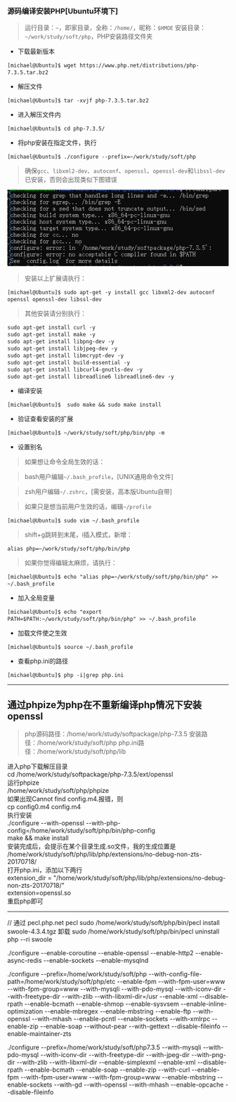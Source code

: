 ### 源码编译安装PHP[Ubuntu环境下]

> 运行目录：`~`，即家目录，全称：`/home/`，昵称：`$HMOE`
> 安装目录：`~/work/study/soft/php`，PHP安装路径文件夹

* 下载最新版本

```
[michael@Ubuntu]$ wget https://www.php.net/distributions/php-7.3.5.tar.bz2
```

* 解压文件

```
[michael@Ubuntu]$ tar -xvjf php-7.3.5.tar.bz2
```

* 进入解压文件内

```
[michael@Ubuntu]$ cd php-7.3.5/
```

* 将php安装在指定文件，执行

```
[michael@Ubuntu]$ ./configure --prefix=~/work/study/soft/php
```

> 确保`gcc`、`libxml2-dev`、`autoconf`、`openssl`、`openssl-dev`和`libssl-dev`已安装，否则会出现类似下图错误  

![](./image/1.png)

> 安装以上扩展请执行：

```
[michael@Ubuntu]$ sudo apt-get -y install gcc libxml2-dev autoconf openssl openssl-dev libssl-dev 
``` 

> 其他安装请分别执行：

```
sudo apt-get install curl -y
sudo apt-get install make -y
sudo apt-get install libpng-dev -y
sudo apt-get install libjpeg-dev -y
sudo apt-get install libmcrypt-dev -y
sudo apt-get install build-essential -y
sudo apt-get install libcurl4-gnutls-dev -y
sudo apt-get install libreadline6 libreadline6-dev -y
```

* 编译安装

```
[michael@Ubuntu]$  sudo make && sudo make install
```

* 验证查看安装的扩展

```
[michael@Ubuntu]$ ~/work/study/soft/php/bin/php -m
```
 
* 设置别名

> 如果想让命令全局生效的话：

> bash用户编辑`~/.bash_profile`，[UNIX通用命令文件]

> zsh用户编辑`~/.zshrc`，[需安装，高本版Ubuntu自带]

> 如果只是想当前用户生效的话，编辑`~/profile`

```
[michael@Ubuntu]$ sudo vim ~/.bash_profile
```

> shift+g跳转到末尾，i插入模式，新增：

```
alias php=~/work/study/soft/php/bin/php
```

> 如果你觉得编辑太麻烦，请执行：

```
[michael@Ubuntu]$ echo "alias php=~/work/study/soft/php/bin/php" >> ~/.bash_profile
```

* 加入全局变量
```
[michael@Ubuntu]$ echo "export PATH=$PATH:~/work/study/soft/php/bin/php" >> ~/.bash_profile
```

* 加载文件使之生效

```
[michael@Ubuntu]$ source ~/.bash_profile
```

* 查看php.ini的路径

```
[michael@Ubuntu]$ php -i|grep php.ini
```

---

##  通过phpize为php在不重新编译php情况下安装openssl  
>php源码路径：/home/work/study/softpackage/php-7.3.5 
安装路径：/home/work/study/soft/php
php.ini路径：/home/work/study/soft/php/lib  

进入php下载解压目录  
cd /home/work/study/softpackage/php-7.3.5/ext/openssl  
运行phpize  
  /home/work/study/soft/php/phpize  
如果出现Cannot find config.m4.报错，则  
  cp config0.m4 config.m4  
执行安装  
./configure --with-openssl --with-php-config=/home/work/study/soft/php/bin/php-config  
make && make install  
安装完成后，会提示在某个目录生成.so文件，我的生成位置是  
/home/work/study/soft/php/lib/php/extensions/no-debug-non-zts-20170718/  
打开php.ini，添加以下两行  
extension_dir = "/home/work/study/soft/php/lib/php/extensions/no-debug-non-zts-20170718/"  
extension=openssl.so  
重启php即可  


-------- 
 // 通过 pecl.php.net  pecl
sudo /home/work/study/soft/php/bin/pecl  install swoole-4.3.4.tgz
卸载   sudo /home/work/study/soft/php/bin/pecl  uninstall                                       
php --ri swoole

  
  
  ./configure --enable-coroutine  --enable-openssl   --enable-http2   --enable-async-redis  --enable-sockets  --enable-mysqlnd
  
  
  
  ./configure --prefix=/home/work/study/soft/php  --with-config-file-path=/home/work/study/soft/php/etc --enable-fpm --with-fpm-user=www --with-fpm-group=www --with-mysqli --with-pdo-mysql --with-iconv-dir --with-freetype-dir --with-zlib --with-libxml-dir=/usr --enable-xml --disable-rpath --enable-bcmath --enable-shmop --enable-sysvsem --enable-inline-optimization  --enable-mbregex --enable-mbstring  --enable-ftp --with-openssl --with-mhash --enable-pcntl --enable-sockets --with-xmlrpc --enable-zip --enable-soap --without-pear --with-gettext --disable-fileinfo --enable-maintainer-zts 
  

./configure --prefix=/home/work/study/soft/php7.3.5 --with-mysqli --with-pdo-mysql --with-iconv-dir --with-freetype-dir --with-jpeg-dir --with-png-dir --with-zlib --with-libxml-dir --enable-simplexml --enable-xml --disable-rpath --enable-bcmath --enable-soap --enable-zip --with-curl --enable-fpm --with-fpm-user=www --with-fpm-group=www --enable-mbstring --enable-sockets --with-gd --with-openssl --with-mhash --enable-opcache --disable-fileinfo


